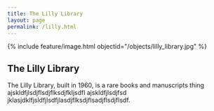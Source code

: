 ```yaml
---
title: The Lilly Library
layout: page
permalink: /lilly.html
---
```

{% include feature/image.html objectid="/objects/lilly_library.jpg" %}

## The Lilly Library
The Lilly Library, built in 1960, is a rare books and manuscripts thing ajskldfjlsdjflsdjflksdjfkljsdfl
ajskldfjlsdjfsd
jklasjdklfjsldfjlsdfjlasdjflksdjflsadjflsdjflsdf. 

